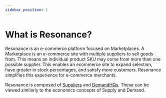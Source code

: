 ```yaml
---
sidebar_position: 1
---
```


# What is Resonance?

Resonance is an e-commerce platform focused on Marketplaces. A Marketplace is an e-commerce site with multiple suppliers to sell goods from. This means an individual product SKU may come from more than one possible supplier. This enables an ecommerce site to expand selection, have greater in stock percentages, and satisfy more customers. Resonance simplifies this experience for e-commerce merchants.

Resonance is composed of [Suppliers](suppliers/supplier_concepts) and [DemandHQs](demand-hq/demand-hq-concepts). These can be viewed similarly to the economics concepts of Supply and Demand.
